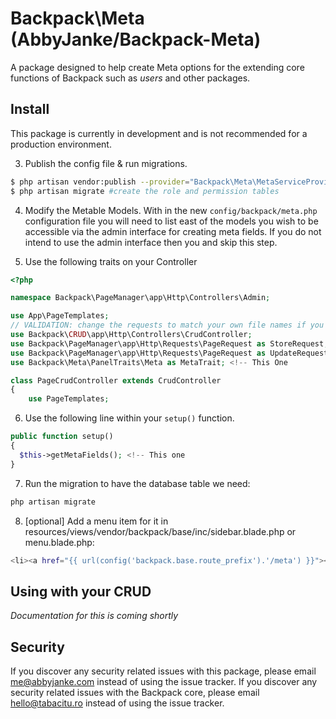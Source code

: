 # Backpack\Meta (AbbyJanke/Backpack-Meta)

A package designed to help create Meta options for the extending core functions of Backpack such as _users_ and other packages.

## Install

This package is currently in development and is not recommended for a production environment.

3. Publish the config file & run migrations.
```bash
$ php artisan vendor:publish --provider="Backpack\Meta\MetaServiceProvider" #publish config files and migrations
$ php artisan migrate #create the role and permission tables
```

4. Modify the Metable Models. With in the new `config/backpack/meta.php` configuration file you will need to list east of the models you wish to be accessible via the admin interface for creating meta fields. If you do not intend to use the admin interface then you and skip this step.

5. Use the following traits on your Controller
```php
<?php

namespace Backpack\PageManager\app\Http\Controllers\Admin;

use App\PageTemplates;
// VALIDATION: change the requests to match your own file names if you need form validation
use Backpack\CRUD\app\Http\Controllers\CrudController;
use Backpack\PageManager\app\Http\Requests\PageRequest as StoreRequest;
use Backpack\PageManager\app\Http\Requests\PageRequest as UpdateRequest;
use Backpack\Meta\PanelTraits\Meta as MetaTrait; <!-- This One

class PageCrudController extends CrudController
{
    use PageTemplates;
```

6. Use the following line within your `setup()` function.
```php
public function setup()
{
  $this->getMetaFields(); <!-- This one
}
```

7. Run the migration to have the database table we need:
```bash
php artisan migrate
```

8. [optional] Add a menu item for it in resources/views/vendor/backpack/base/inc/sidebar.blade.php or menu.blade.php:
```bash
<li><a href="{{ url(config('backpack.base.route_prefix').'/meta') }}"><i class="fa fa-plus-square"></i> <span>Meta Options</span></a></li>
```

## Using with your CRUD

*Documentation for this is coming shortly*


## Security

If you discover any security related issues with this package, please email me@abbyjanke.com instead of using the issue tracker.
If you discover any security related issues with the Backpack core, please email hello@tabacitu.ro instead of using the issue tracker.
